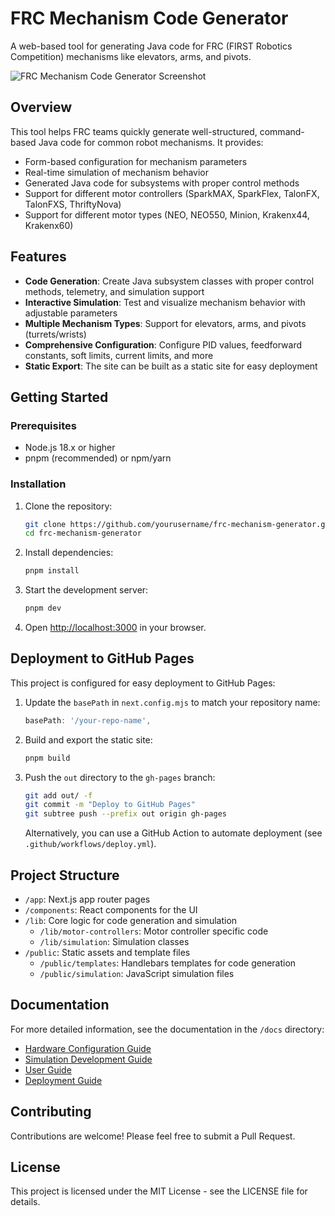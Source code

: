 # FRC Mechanism Code Generator

A web-based tool for generating Java code for FRC (FIRST Robotics Competition) mechanisms like elevators, arms, and pivots.

![FRC Mechanism Code Generator Screenshot](/screenshot.png)

## Overview

This tool helps FRC teams quickly generate well-structured, command-based Java code for common robot mechanisms. It provides:

- Form-based configuration for mechanism parameters
- Real-time simulation of mechanism behavior
- Generated Java code for subsystems with proper control methods
- Support for different motor controllers (SparkMAX, SparkFlex, TalonFX, TalonFXS, ThriftyNova)
- Support for different motor types (NEO, NEO550, Minion, Krakenx44, Krakenx60)

## Features

- **Code Generation**: Create Java subsystem classes with proper control methods, telemetry, and simulation support
- **Interactive Simulation**: Test and visualize mechanism behavior with adjustable parameters
- **Multiple Mechanism Types**: Support for elevators, arms, and pivots (turrets/wrists)
- **Comprehensive Configuration**: Configure PID values, feedforward constants, soft limits, current limits, and more
- **Static Export**: The site can be built as a static site for easy deployment

## Getting Started

### Prerequisites

- Node.js 18.x or higher
- pnpm (recommended) or npm/yarn

### Installation

1. Clone the repository:

   ```bash
   git clone https://github.com/yourusername/frc-mechanism-generator.git
   cd frc-mechanism-generator
   ```

2. Install dependencies:

   ```bash
   pnpm install
   ```

3. Start the development server:

   ```bash
   pnpm dev
   ```

4. Open [http://localhost:3000](http://localhost:3000) in your browser.

## Deployment to GitHub Pages

This project is configured for easy deployment to GitHub Pages:

1. Update the `basePath` in `next.config.mjs` to match your repository name:

   ```javascript
   basePath: '/your-repo-name',
   ```

2. Build and export the static site:

   ```bash
   pnpm build
   ```

3. Push the `out` directory to the `gh-pages` branch:

   ```bash
   git add out/ -f
   git commit -m "Deploy to GitHub Pages"
   git subtree push --prefix out origin gh-pages
   ```

   Alternatively, you can use a GitHub Action to automate deployment (see `.github/workflows/deploy.yml`).

## Project Structure

- `/app`: Next.js app router pages
- `/components`: React components for the UI
- `/lib`: Core logic for code generation and simulation
  - `/lib/motor-controllers`: Motor controller specific code
  - `/lib/simulation`: Simulation classes
- `/public`: Static assets and template files
  - `/public/templates`: Handlebars templates for code generation
  - `/public/simulation`: JavaScript simulation files

## Documentation

For more detailed information, see the documentation in the `/docs` directory:

- [Hardware Configuration Guide](docs/hardware-configuration.md)
- [Simulation Development Guide](docs/simulation-development.md)
- [User Guide](docs/user-guide.md)
- [Deployment Guide](docs/deployment.md)

## Contributing

Contributions are welcome! Please feel free to submit a Pull Request.

## License

This project is licensed under the MIT License - see the LICENSE file for details.
